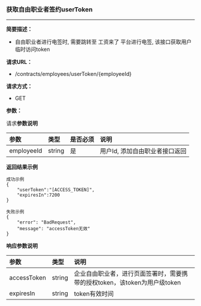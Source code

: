 ### 获取自由职业者签约userToken

---

**简要描述：**

* 自由职业者进行电签时, 需要跳转至 工资来了 平台进行电签, 该接口获取用户临时访问token

**请求URL：**

* /contracts/employees/userToken/{employeeId}

**请求方式：**

* GET 

**参数：**

请求**参数说明**

| 参数 | 类型 | 是否必须 | 说明 |
| :--- | :--- | :--- | :--- |
| employeeId | string | 是 | 用户Id, 添加自由职业者接口返回 |

**返回结果示例**

```
成功示例
{
    "userToken":"[ACCESS_TOKEN]",
    "expiresIn":7200
}

失败示例
{
    "error": "BadRequest",
    "message": "accessToken无效"
}
```

**响应参数说明**

| 参数 | 类型 | 说明 |
| :--- | :--- | :--- |
| accessToken | string | 企业自由职业者，进行页面签署时，需要携带的授权token，该token为用户级token |
| expiresIn | string | token有效时间 |



